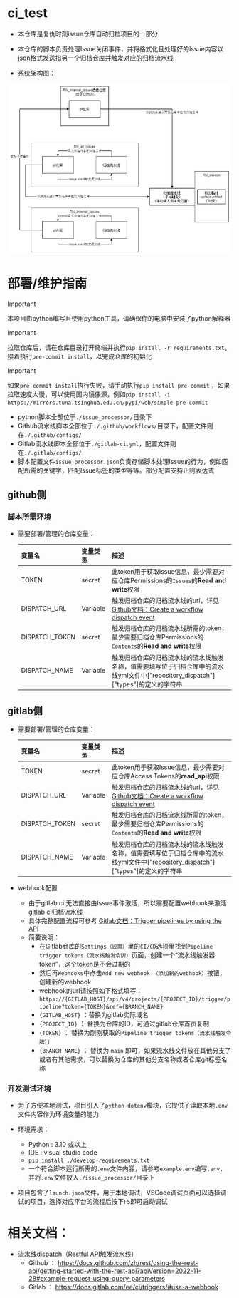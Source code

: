 # ci_test

- 本仓库是复仇时刻issue仓库自动归档项目的一部分
- 本仓库的脚本负责处理Issue关闭事件，并将格式化且处理好的Issue内容以json格式发送指另一个归档仓库并触发对应的归档流水线

- 系统架构图：

![1731168073296](image/README/RN-issue自动归档流程.jpg)

# 部署/维护指南

> [!IMPORTANT]
> 本项目由python编写且使用python工具，请确保你的电脑中安装了python解释器

> [!IMPORTANT]
> 拉取仓库后，请在仓库目录打开终端并执行`pip install -r requirements.txt`，接着执行`pre-commit install`，以完成仓库的初始化

> [!IMPORTANT]
> 如果`pre-commit install`执行失败，请手动执行`pip install pre-commit` ，如果拉取速度太慢，可以使用国内镜像源，例如`pip install -i https://mirrors.tuna.tsinghua.edu.cn/pypi/web/simple pre-commit`


- python脚本全部位于`./issue_processor/`目录下
- Github流水线脚本全部位于`./.github/workflows/`目录下，配置文件则在`./.github/configs/`
- Gitlab流水线脚本全部位于`./gitlab-ci.yml`，配置文件则在`./.gitlab/configs/`
- 脚本配置文件`issue_processor.json`负责存储脚本处理Issue的行为，例如匹配所需的关键字，匹配Issue标签的类型等等。部分配置支持正则表达式

## github侧

### 脚本所需环境

- 需要部署/管理的仓库变量：

    |变量名|变量类型|描述|
    |---|---|---|
    |TOKEN|secret|此token用于获取Issue信息，最少需要对应仓库Permissions的`Issues`的**Read and write**权限|
    |DISPATCH_URL|Variable|触发归档仓库的归档流水线的url，详见  [Github文档：Create a workflow dispatch event](https://docs.github.com/zh/rest/actions/workflows?apiVersion=2022-11-28#create-a-workflow-dispatch-event)|
    |DISPATCH_TOKEN|secret|触发归档仓库的归档流水线所需的token，最少需要归档仓库Permissions的`Contents`的**Read and write**权限|
    |DISPATCH_NAME|Variable|触发归档仓库的归档流水线的流水线触发名称，值需要填写位于归档仓库中的流水线yml文件中["repository_dispatch"]["types"]的定义的字符串|

## gitlab侧

- 需要部署/管理的仓库变量：

    |变量名|变量类型|描述|
    |---|---|---|
    |TOKEN|secret|此token用于获取Issue信息，最少需要对应仓库Access Tokens的**read_api**权限|
    |DISPATCH_URL|Variable|触发归档仓库的归档流水线的url，详见 [Github文档：Create a workflow dispatch event](https://docs.github.com/zh/rest/actions/workflows?apiVersion=2022-11-28#create-a-workflow-dispatch-event)|
    |DISPATCH_TOKEN|secret|触发归档仓库的归档流水线所需的token，最少需要归档仓库Permissions的`Contents`的**Read and write**权限|
    |DISPATCH_NAME|Variable|触发归档仓库的归档流水线的流水线触发名称，值需要填写位于归档仓库中的流水线yml文件中["repository_dispatch"]["types"]的定义的字符串|

- webhook配置
    - 由于gitlab ci 无法直接由Issue事件激活，所以需要配置webhook来激活gitlab ci归档流水线
    - 具体完整配置流程可参考 [Gitlab文档：Trigger pipelines by using the API](https://docs.gitlab.com/ee/ci/triggers/)
    - 简要说明：
        - 在Gitlab仓库的`Settings（设置）`里的`CI/CD`选项里找到`Pipeline trigger tokens（流水线触发令牌）`页面，创建一个“流水线触发器token”，这个token是不会过期的
        - 然后再`Webhooks`中点击`Add new webhook （添加新的webhook）`按钮，创建新的webhook
        - webhook的url请按照如下格式填写：
        `https://{GITLAB_HOST}/api/v4/projects/{PROJECT_ID}/trigger/pipeline?token={TOKEN}&ref={BRANCH_NAME}`
        - `{GITLAB_HOST}` ：替换为gitlab实际域名
        - `{PROJECT_ID}` ： 替换为仓库的ID，可通过gitlab仓库首页复制
        - `{TOKEN}` ： 替换为刚刚获取的`Pipeline trigger tokens（流水线触发令牌）`）
        - `{BRANCH_NAME}` ： 替换为 `main` 即可，如果流水线文件放在其他分支了或者有其他需求，可以替换为仓库的其他分支名称或者仓库git标签名称

### 开发测试环境

- 为了方便本地测试，项目引入了`python-dotenv`模块，它提供了读取本地`.env`文件内容作为环境变量的能力

- 环境需求：
    - Python : 3.10 或以上
    - IDE : visual studio code
    - `pip install ./develop-requirements.txt`
    - 一个符合脚本运行所需的`.env`文件内容，请参考`example.env`编写`.env`，并将`.env`文件放入`./issue_processor/`目录下

- 项目包含了`launch.json`文件，用于本地调试，VSCode调试页面可以选择调试的项目，选择对应平台的流程后按下`F5`即可启动调试


# 相关文档：

- 流水线dispatch（Restful API触发流水线）
    - Github ： https://docs.github.com/zh/rest/using-the-rest-api/getting-started-with-the-rest-api?apiVersion=2022-11-28#example-request-using-query-parameters
    - Gitlab ： https://docs.gitlab.com/ee/ci/triggers/#use-a-webhook










